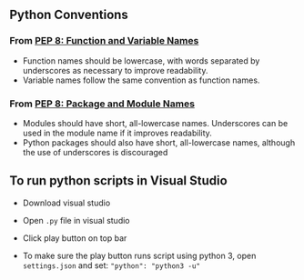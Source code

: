 ## Python Conventions
### From [PEP 8: Function and Variable Names](https://www.python.org/dev/peps/pep-0008/#function-and-variable-names)
- Function names should be lowercase, with words separated by underscores as necessary to improve readability.
- Variable names follow the same convention as function names.

### From [PEP 8: Package and Module Names](https://www.python.org/dev/peps/pep-0008/#package-and-module-names)
- Modules should have short, all-lowercase names. Underscores can be used in the module name if it improves readability.
- Python packages should also have short, all-lowercase names, although the use of underscores is discouraged

## To run python scripts in Visual Studio
- Download visual studio
- Open `.py` file in visual studio
- Click play button on top bar

- To make sure the play button runs script using python 3, open `settings.json` and set: `"python": "python3 -u"`
